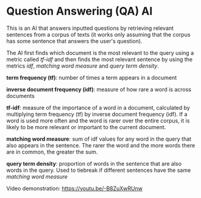 # Question Answering (QA) AI

This is an AI that answers inputted questions by retrieving relevant sentences from a corpus of texts (it works only assuming that the corpus has some sentence that answers the user's question). 

The AI first finds which document is the most relevant to the query using a metric called *tf-idf* and then finds the most relevant sentence by using the metrics *idf*, *matching word measure* and *query term density*. 

**term frequency (tf)**: number of times a term appears in a document

**inverse document frequency (idf)**: measure of how rare a word is across documents

**tf-idf**: measure of the importance of a word in a document, calculated by multiplying term frequency (tf) by inverse document frequency (idf). If a word is used more often and the word is rarer over the entire corpus, it is likely to be more relevant or important to the current document. 

**matching word measure**: sum of idf values for any word in the query that also appears in the sentence. The rarer the word and the more words there are in common, the greater the sum. 

**query term density**: proportion of words in the sentence that are also words in the query. Used to tiebreak if different sentences have the same *matching word measure*

Video demonstration: https://youtu.be/-B8ZuXwRUnw
